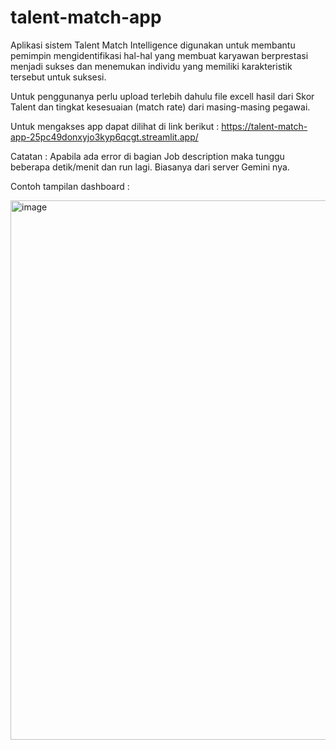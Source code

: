 # talent-match-app
Aplikasi sistem Talent Match Intelligence digunakan untuk membantu pemimpin mengidentifikasi hal-hal yang membuat karyawan berprestasi menjadi sukses dan menemukan individu yang memiliki karakteristik tersebut untuk suksesi. 

Untuk penggunanya perlu upload terlebih dahulu file excell hasil dari Skor Talent dan tingkat kesesuaian (match rate) dari masing-masing pegawai.

Untuk mengakses app dapat dilihat di link berikut : https://talent-match-app-25pc49donxyjo3kyp6qcgt.streamlit.app/

Catatan : Apabila ada error di bagian Job description maka tunggu beberapa detik/menit dan run lagi. Biasanya dari server Gemini nya.

Contoh tampilan dashboard :

<img width="1910" height="863" alt="image" src="https://github.com/user-attachments/assets/40bc1834-192b-44c5-b1a2-6afa8e54ee09" />

